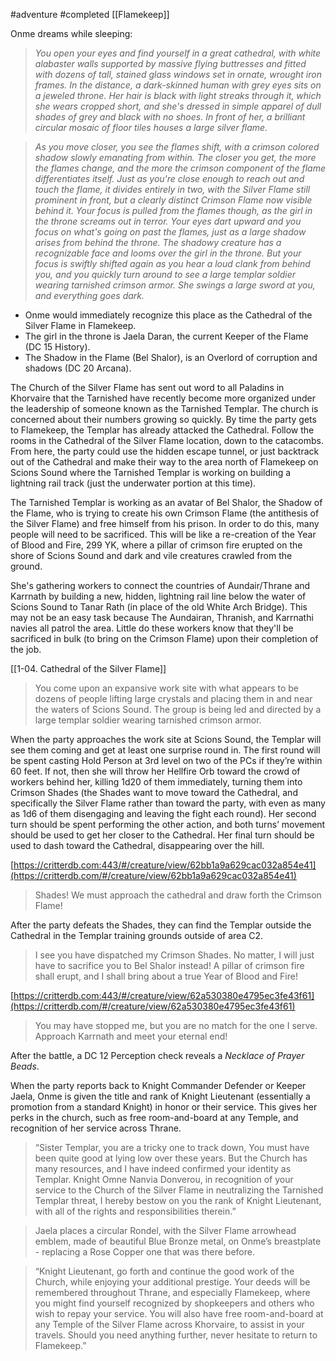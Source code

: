 #adventure #completed [[Flamekeep]]

Onme dreams while sleeping:

> *You open your eyes and find yourself in a great cathedral, with white alabaster walls supported by massive flying buttresses and fitted with dozens of tall, stained glass windows set in ornate, wrought iron frames. In the distance, a dark-skinned human with grey eyes sits on a jeweled throne. Her hair is black with light streaks through it, which she wears cropped short, and she's dressed in simple apparel of dull shades of grey and black with no shoes. In front of her, a brilliant circular mosaic of floor tiles houses a large silver flame.*

> *As you move closer, you see the flames shift, with a crimson colored shadow slowly emanating from within. The closer you get, the more the flames change, and the more the crimson component of the flame differentiates itself. Just as you're close enough to reach out and touch the flame, it divides entirely in two, with the Silver Flame still prominent in front, but a clearly distinct Crimson Flame now visible behind it. Your focus is pulled from the flames though, as the girl in the throne screams out in terror. Your eyes dart upward and you focus on what's going on past the flames, just as a large shadow arises from behind the throne. The shadowy creature has a recognizable face and looms over the girl in the throne. But your focus is swiftly shifted again as you hear a loud clank from behind you, and you quickly turn around to see a large templar soldier wearing tarnished crimson armor. She swings a large sword at you, and everything goes dark.*

- Onme would immediately recognize this place as the Cathedral of the Silver Flame in Flamekeep.
- The girl in the throne is Jaela Daran, the current Keeper of the Flame (DC 15 History).
- The Shadow in the Flame (Bel Shalor), is an Overlord of corruption and shadows (DC 20 Arcana).

The Church of the Silver Flame has sent out word to all Paladins in Khorvaire that the Tarnished have recently become more organized under the leadership of someone known as the Tarnished Templar. The church is concerned about their numbers growing so quickly. By time the party gets to Flamekeep, the Templar has already attacked the Cathedral. Follow the rooms in the Cathedral of the Silver Flame location, down to the catacombs. From here, the party could use the hidden escape tunnel, or just backtrack out of the Cathedral and make their way to the area north of Flamekeep on Scions Sound where the Tarnished Templar is working on building a lightning rail track (just the underwater portion at this time).

The Tarnished Templar is working as an avatar of Bel Shalor, the Shadow of the Flame, who is trying to create his own Crimson Flame (the antithesis of the Silver Flame) and free himself from his prison. In order to do this, many people will need to be sacrificed. This will be like a re-creation of the Year of Blood and Fire, 299 YK, where a pillar of crimson fire erupted on the shore of Scions Sound and dark and vile creatures crawled from the ground.

She's gathering workers to connect the countries of Aundair/Thrane and Karrnath by building a new, hidden, lightning rail line below the water of Scions Sound to Tanar Rath (in place of the old White Arch Bridge). This may not be an easy task because The Aundairan, Thranish, and Karrnathi navies all patrol the area. Little do these workers know that they'll be sacrificed in bulk (to bring on the Crimson Flame) upon their completion of the job.

[[1-04. Cathedral of the Silver Flame]]

> You come upon an expansive work site with what appears to be dozens of people lifting large crystals and placing them in and near the waters of Scions Sound. The group is being led and directed by a large templar soldier wearing tarnished crimson armor.

When the party approaches the work site at Scions Sound, the Templar will see them coming and get at least one surprise round in. The first round will be spent casting Hold Person at 3rd level on two of the PCs if they’re within 60 feet. If not, then she will throw her Hellfire Orb toward the crowd of workers behind her, killing 1d20 of them immediately, turning them into Crimson Shades (the Shades want to move toward the Cathedral, and specifically the Silver Flame rather than toward the party, with even as many as 1d6 of them disengaging and leaving the fight each round). Her second turn should be spent performing the other action, and both turns’ movement should be used to get her closer to the Cathedral. Her final turn should be used to dash toward the Cathedral, disappearing over the hill.

[https://critterdb.com:443/#/creature/view/62bb1a9a629cac032a854e41](https://critterdb.com/#/creature/view/62bb1a9a629cac032a854e41)

> Shades! We must approach the cathedral and draw forth the Crimson Flame!

After the party defeats the Shades, they can find the Templar outside the Cathedral in the Templar training grounds outside of area C2.

> I see you have dispatched my Crimson Shades. No matter, I will just have to sacrifice you to Bel Shalor instead! A pillar of crimson fire shall erupt, and I shall bring about a true Year of Blood and Fire!

[https://critterdb.com:443/#/creature/view/62a530380e4795ec3fe43f61](https://critterdb.com/#/creature/view/62a530380e4795ec3fe43f61)

> You may have stopped me, but you are no match for the one I serve. Approach Karrnath and meet your eternal end!

After the battle, a DC 12 Perception check reveals a *Necklace of Prayer Beads*.

When the party reports back to Knight Commander Defender or Keeper Jaela, Onme is given the title and rank of Knight Lieutenant (essentially a promotion from a standard Knight) in honor or their service. This gives her perks in the church, such as free room-and-board at any Temple, and recognition of her service across Thrane.

> “Sister Templar, you are a tricky one to track down, You must have been quite good at lying low over these years. But the Church has many resources, and I have indeed confirmed your identity as Templar. Knight Omne Nanvia Donverou, in recognition of your service to the Church of the Silver Flame in neutralizing the Tarnished Templar threat, I hereby bestow on you the rank of Knight Lieutenant, with all of the rights and responsibilities therein.”

> Jaela places a circular Rondel, with the Silver Flame arrowhead emblem, made of beautiful Blue Bronze metal, on Onme’s breastplate - replacing a Rose Copper one that was there before.

> “Knight Lieutenant, go forth and continue the good work of the Church, while enjoying your additional prestige. Your deeds will be remembered throughout Thrane, and especially Flamekeep, where you might find yourself recognized by shopkeepers and others who wish to repay your service. You will also have free room-and-board at any Temple of the Silver Flame across Khorvaire, to assist in your travels. Should you need anything further, never hesitate to return to Flamekeep.”